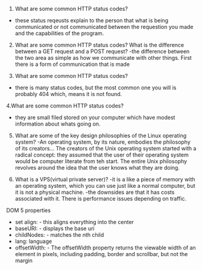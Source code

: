 1. What are some common HTTP status codes?
- these status reqeusts explain to the person 
that what is being communicated or not communicated between the requestion you made 
and the capabilities of the program.

2. What are some common HTTP status codes?
What is the difference between a GET request 
and a POST request?
-the difference between the two area as simple
 as how we communicate with other things. First
  there is a form of communication that is made


3. What are some common HTTP status codes?
- there is many status codes, but the most 
common one you will is probably 404 which, 
means it is not found. 

4.What are some common HTTP status codes?
- they are small filed stored on your computer
which have modest information about whats going 
on. 

5. What are some of the key design philosophies of the Linux operating system?
-An operating system, by its nature, embodies
 the philosophy of its creators... The creators
  of the Unix operating system started with a 
  radical concept: they assumed that the user
   of their operating system would be computer
    literate from teh start. The entire Unix 
    philosophy revolves around the idea that
     the user knows what they are doing. 


6. What is a VPS(virtual private server)?
-it is a like a piece of memory with an 
operating system, which you can use just like 
a normal computer, but it is not a physical
machine. 
-the downsides are that it has costs associated
with it. There is performance issues depending 
on traffic. 

DOM
5 properties 
- set align: - this aligns everything into the center
- baseURI: - displays the base uri
- childNodes: - matches the nth child
- lang: language
- offsetWidth: - The offsetWidth property returns the viewable width of an element in pixels, including padding, border and scrollbar, but not the margin





































